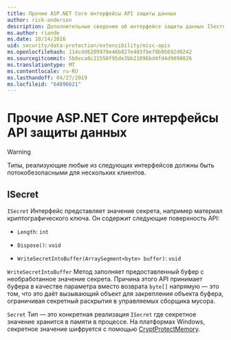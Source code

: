 ```yaml
---
title: Прочие ASP.NET Core интерфейсы API защиты данных
author: rick-anderson
description: Дополнительные сведения об интерфейсе защиты данных ISecret для ASP.NET Core.
ms.author: riande
ms.date: 10/14/2016
uid: security/data-protection/extensibility/misc-apis
ms.openlocfilehash: 114cdd6209970e46b827e403fbe79b95692d0242
ms.sourcegitcommit: 5b0eca8c21550f95de3bb21096bd4fd4d9098026
ms.translationtype: MT
ms.contentlocale: ru-RU
ms.lasthandoff: 04/27/2019
ms.locfileid: "64896621"
---
```

# <a name="miscellaneous-aspnet-core-data-protection-apis"></a>Прочие ASP.NET Core интерфейсы API защиты данных

<a name="data-protection-extensibility-mics-apis"></a>

>[!WARNING]
> Типы, реализующие любые из следующих интерфейсов должны быть потокобезопасными для нескольких клиентов.

## <a name="isecret"></a>ISecret

`ISecret` Интерфейс представляет значение секрета, например материал криптографического ключа. Он содержит следующие поверхность API:

* `Length`: `int`

* `Dispose()`: `void`

* `WriteSecretIntoBuffer(ArraySegment<byte> buffer)`: `void`

`WriteSecretIntoBuffer` Метод заполняет предоставленный буфер с необработанное значение секрета. Причина этого API принимает буфера в качестве параметра вместо возврата `byte[]` напрямую — это том, что это даёт вызывающий объект для закрепления объекта буфера, ограничивая секретный раскрытия в управляемых сборщика мусора.

`Secret` Тип — это конкретная реализация `ISecret` где секретное значение хранится в памяти в процессе. На платформах Windows, секретное значение шифруется с помощью [CryptProtectMemory](https://msdn.microsoft.com/library/windows/desktop/aa380262(v=vs.85).aspx).
